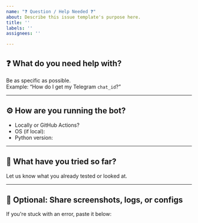 ```yaml
---
name: "❓ Question / Help Needed ❓"
about: Describe this issue template's purpose here.
title: ''
labels: ''
assignees: ''

---
```


## ❓ What do you need help with?

Be as specific as possible.  
Example: “How do I get my Telegram `chat_id`?”

---

## ⚙️ How are you running the bot?

- Locally or GitHub Actions?
- OS (if local):  
- Python version:  

---

## 🧪 What have you tried so far?

Let us know what you already tested or looked at.

---

## 📸 Optional: Share screenshots, logs, or configs

If you're stuck with an error, paste it below:
